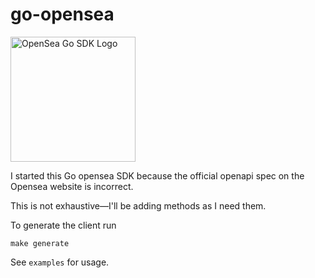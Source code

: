 # go-opensea

<img src="logo.png" alt="OpenSea Go SDK Logo" width="200"/>

I started this Go opensea SDK because the official openapi spec on the Opensea website is incorrect.

This is not exhaustive—I'll be adding methods as I need them.

To generate the client run

```shell
make generate
```

See `examples` for usage.
